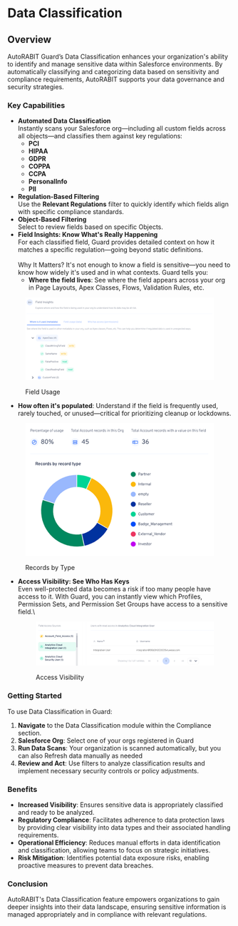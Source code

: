 # Data Classification

## Overview

AutoRABIT Guard’s Data Classification enhances your organization's ability to identify and manage sensitive data within Salesforce environments. By automatically classifying and categorizing data based on sensitivity and compliance requirements, AutoRABIT supports your data governance and security strategies.

### Key Capabilities

* **Automated Data Classification**\
  Instantly scans your Salesforce org—including all custom fields across all objects—and classifies them against key regulations:
  * **PCI**
  * **HIPAA**
  * **GDPR**
  * **COPPA**
  * **CCPA**
  * **PersonalInfo**
  * **PII**
* **Regulation-Based Filtering**\
  Use the **Relevant Regulations** filter to quickly identify which fields align with specific compliance standards.
* **Object-Based Filtering**\
  Select to review fields based on specific Objects.
* **Field Insights: Know What's Really Happening**\
  For each classified field, Guard provides detailed context on how it matches a specific regulation—going beyond static definitions.\
  \
  Why It Matters? It's not enough to know a field is sensitive—you need to know how widely it's used and in what contexts. Guard tells you:&#x20;
  * **Where the field lives**: See where the field appears across your org in Page Layouts, Apex Classes, Flows, Validation Rules, etc.&#x20;

<div data-full-width="true"><figure><img src="../../.gitbook/assets/image (4) (1) (1) (1) (1) (1) (1) (1) (1).png" alt=""><figcaption><p>Field Usage</p></figcaption></figure></div>

* **How often it's populated**: Understand if the field is frequently used, rarely touched, or unused—critical for prioritizing cleanup or lockdowns.

<figure><img src="../../.gitbook/assets/image (1) (1) (1) (1) (1) (1) (1) (1) (1) (1) (1) (1) (1) (1) (1) (1).png" alt=""><figcaption><p>Records by Type</p></figcaption></figure>

*   **Access Visibility: See Who Has Keys**\
    Even well-protected data becomes a risk if too many people have access to it. With Guard, you can instantly view which Profiles, Permission Sets, and Permission Set Groups have access to a sensitive field.\


    <figure><img src="../../.gitbook/assets/image (2) (1) (1) (1) (1) (1) (1) (1) (1) (1) (1) (1).png" alt=""><figcaption><p>Access Visibility</p></figcaption></figure>

### Getting Started

To use Data Classification in Guard:

1. **Navigate** to the Data Classification module within the Compliance section.
2. **Salesforce Org**: Select one of your orgs registered in Guard
3. **Run Data Scans**: Your organization is scanned automatically, but you can also Refresh data manually as needed
4. **Review and Act**: Use filters to analyze classification results and implement necessary security controls or policy adjustments.

### Benefits

* **Increased Visibility**: Ensures sensitive data is appropriately classified and ready to be analyzed.
* **Regulatory Compliance**: Facilitates adherence to data protection laws by providing clear visibility into data types and their associated handling requirements.
* **Operational Efficiency**: Reduces manual efforts in data identification and classification, allowing teams to focus on strategic initiatives.
* **Risk Mitigation**: Identifies potential data exposure risks, enabling proactive measures to prevent data breaches.

### Conclusion

AutoRABIT's Data Classification feature empowers organizations to gain deeper insights into their data landscape, ensuring sensitive information is managed appropriately and in compliance with relevant regulations.
